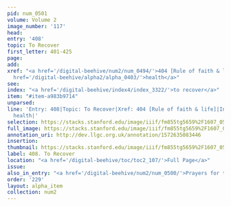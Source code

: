 ```yaml
---
pid: num_0501
volume: Volume 2
image_number: '117'
head: 
entry: '408'
topic: To Recover
first_letter: 401-425
page: 
add: 
xref: "<a href='/digital-beehive/num2/num_0494/'>404 [Rule of faith & life]</a>|<a
  href='/digital-beehive/alpha2/alpha_0403/'>health</a>"
see: 
index: "<a href='/digital-beehive/index4/index_3322/'>to recover</a>"
item: "#item-a983b9714"
unparsed: 
line: 'Entry: 408|Topic: To Recover|Xref: 404 [Rule of faith & life]|Index: to recover|#item-a983b9714|Xref:
  health|'
selection: https://stacks.stanford.edu/image/iiif/fm855tg5659%2F1607_0584/320,704,2992,306/full/0/default.jpg
full_image: https://stacks.stanford.edu/image/iiif/fm855tg5659%2F1607_0584/full/full/0/default.jpg
annotation_uri: http://dev.llgc.org.uk/annotation/1572635083446
insertion: 
thumbnail: https://stacks.stanford.edu/image/iiif/fm855tg5659%2F1607_0584/320,704,600,180/250,/0/default.jpg
label: 408. To Recover
location: "<a href='/digital-beehive/toc/toc2_107/'>Full Page</a>"
issue: 
also_in_entry: "<a href='/digital-beehive/num2/num_0500/'>Prayers for the Dead</a>"
order: '229'
layout: alpha_item
collection: num2
---
```

